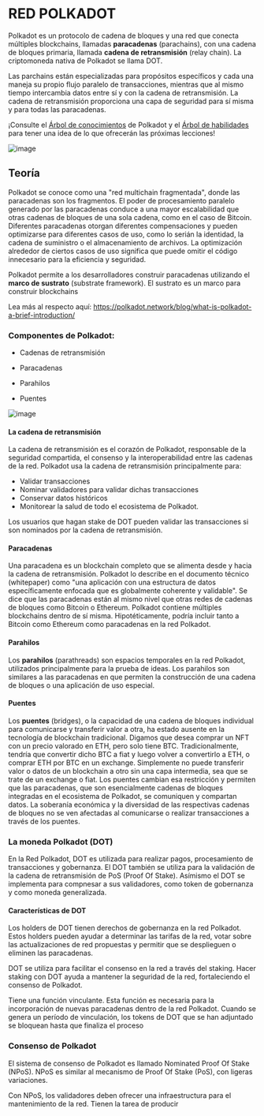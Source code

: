 # RED POLKADOT

Polkadot es un protocolo de cadena de bloques y una red que conecta múltiples blockchains, llamadas **paracadenas** (parachains), con una cadena de bloques primaria, llamada **cadena de retransmisión** (relay chain). La criptomoneda nativa de Polkadot se llama DOT.

Las parchains están especializadas para propósitos específicos y cada una maneja su propio flujo paralelo de transacciones, mientras que al mismo tiempo intercambia datos entre sí y con la cadena de retransmisión. La cadena de retransmisión proporciona una capa de seguridad para sí misma y para todas las paracadenas.

¡Consulte el [Árbol de conocimientos](https://github.com/BlockDevsUnited/learn-and-earn/blob/master/Lessons/English/L_EARN/CryptoCurrencies/Polkadot/Polkadot_Knowledge_Tree.jpg) de Polkadot y el [Árbol de habilidades](https://github.com/BlockDevsUnited/learn-and-earn/blob/master/Lessons/English/L_EARN/CryptoCurrencies/Polkadot/Polkadot_Skill_Tree.jpg) para tener una idea de lo que ofrecerán las próximas lecciones!

![image](https://user-images.githubusercontent.com/58176712/133651482-17e1b88e-a71f-4274-adbe-1a788f439741.png)

## Teoría

Polkadot se conoce como una "red multichain fragmentada", donde las paracadenas son los fragmentos. El poder de procesamiento paralelo generado por las paracadenas conduce a una mayor escalabilidad que otras cadenas de bloques de una sola cadena, como en el caso de Bitcoin. Diferentes paracadenas otorgan diferentes compensaciones y pueden optimizarse para diferentes casos de uso, como lo serián la identidad, la cadena de suministro o el almacenamiento de archivos. La optimización alrededor de ciertos casos de uso significa que puede omitir el código innecesario para la eficiencia y seguridad.

Polkadot permite a los desarrolladores construir paracadenas utilizando el **marco de sustrato** (substrate framework). El sustrato es un marco para construir blockchains

Lea más al respecto aquí: https://polkadot.network/blog/what-is-polkadot-a-brief-introduction/

### Componentes de Polkadot:

* Cadenas de retransmisión

* Paracadenas

* Parahilos

* Puentes

![image](https://user-images.githubusercontent.com/58176712/133652249-cd4c4747-5202-42c5-b521-00d3d6a18917.png)



#### La cadena de retransmisión

La cadena de retransmisión es el corazón de Polkadot, responsable de la seguridad compartida, el consenso y la interoperabilidad entre las cadenas de la red. Polkadot usa la cadena de retransmisión principalmente para:

* Validar transacciones
* Nominar validadores para validar dichas transacciones
* Conservar datos históricos
* Monitorear la salud de todo el ecosistema de Polkadot.

Los usuarios que hagan stake de DOT pueden validar las transacciones si son nominados por la cadena de retransmisión.

#### Paracadenas

Una paracadena es un blockchain completo que se alimenta desde y hacia la cadena de retransmisión. Polkadot lo describe en el documento técnico (whitepaper) como "una aplicación con una estructura de datos específicamente enfocada que es globalmente coherente y validable".
Se dice que las paracadenas están al mismo nivel que otras redes de cadenas de bloques como Bitcoin o Ethereum. Polkadot contiene múltiples blockchains dentro de sí misma. Hipotéticamente, podría incluir tanto a Bitcoin como Ethereum como paracadenas en la red Polkadot.

#### Parahilos

Los **parahilos** (parathreads) son espacios temporales en la red Polkadot, utilizados principalmente para la prueba de ideas.
Los parahilos son similares a las paracadenas en que permiten la construcción de una cadena de bloques o una aplicación de uso especial.

#### Puentes

Los **puentes** (bridges), o la capacidad de una cadena de bloques individual para comunicarse y transferir valor a otra, ha estado ausente en la tecnología de blockchain tradicional.
Digamos que desea comprar un NFT con un precio valorado en ETH, pero solo tiene BTC. Tradicionalmente, tendría que convertir dicho BTC a fiat y luego volver a convertirlo a ETH, o comprar ETH por BTC en un exchange. Simplemente no puede transferir valor o datos de un blockchain a otro sin una capa intermedia, sea que se trate de un exchange o fiat.
Los puentes cambian esa restricción y permiten que las paracadenas, que son esencialmente cadenas de bloques integradas en el ecosistema de Polkadot, se comuniquen y compartan datos. La soberanía económica y la diversidad de las respectivas cadenas de bloques no se ven afectadas al comunicarse o realizar transacciones a través de los puentes.

### La moneda Polkadot (DOT)

En la Red Polkadot, DOT es utilizada para realizar pagos, procesamiento de transacciones y gobernanza. El DOT también se utiliza para la validación de la cadena de retransmisión de PoS (Proof Of Stake). Asímismo el DOT se implementa para compnesar a sus validadores, como token de gobernanza y como moneda generalizada.

#### Características de DOT

Los holders de DOT tienen derechos de gobernanza en la red Polkadot. Estos holders pueden ayudar a determinar las tarifas de la red, votar sobre las actualizaciones de red propuestas y permitir que se desplieguen o eliminen las paracadenas.

DOT se utiliza para facilitar el consenso en la red a través del staking. Hacer staking con DOT ayuda a mantener la seguridad de la red, fortaleciendo el consenso de Polkadot.

Tiene una función vinculante. Esta función es necesaria para la incorporación de nuevas paracadenas dentro de la red Polkadot. Cuando se genera un período de vinculación, los tokens de DOT que se han adjuntado se bloquean hasta que finaliza el proceso

### Consenso de Polkadot

El sistema de consenso de Polkadot es llamado Nominated Proof Of Stake (NPoS). NPoS es similar al mecanismo de Proof Of Stake (PoS), con ligeras variaciones.

Con NPoS, los validadores deben ofrecer una infraestructura para el mantenimiento de la red. Tienen la tarea de producir
